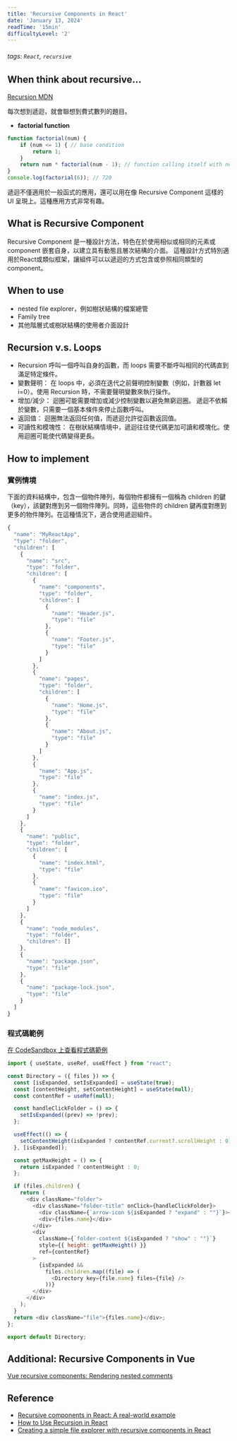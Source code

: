 ```yaml
---
title: 'Recursive Components in React'
date: 'January 13, 2024'
readTime: '15min'
difficultyLevel: '2'
---
```

###### tags: `React`, `recursive`

## When think about recursive...
[Recursion MDN](https://developer.mozilla.org/en-US/docs/Glossary/Recursion)

每次想到遞迴，就會聯想到費式數列的題目。
- **factorial function**
```javascript
function factorial(num) {
    if (num <= 1) { // base condition
        return 1;
    }
    return num * factorial(num - 1); // function calling itself with new input value.
}
console.log(factorial(6)); // 720 
```
遞迴不僅適用於一般函式的應用，還可以用在像 Recursive Component 這樣的 UI 呈現上。這種應用方式非常有趣。

## What is Recursive Component
Recursive Component 是一種設計方法，特色在於使用相似或相同的元素或 component 嵌套自身，以建立具有動態且層次結構的介面。
這種設計方式特別適用於React或類似框架，讓組件可以以遞迴的方式包含或參照相同類型的 component。

## When to use
- nested file explorer，例如樹狀結構的檔案總管
- Family tree
- 其他階層式或樹狀結構的使用者介面設計

## Recursion v.s. Loops
- Recursion 呼叫一個呼叫自身的函數，而 loops 需要不斷呼叫相同的代碼直到滿足特定條件。
- 變數聲明：
在 loops 中，必須在迭代之前聲明控制變數（例如，計數器 let i=0）。使用 Recursion 時，不需要聲明變數來執行操作。
- 增加/減少：
迴圈可能需要增加或減少控制變數以避免無窮迴圈。
遞迴不依賴於變數，只需要一個基本條件來停止函數呼叫。
- 返回值：
迴圈無法返回任何值，而遞迴允許從函數返回值。
- 可讀性和模塊性：
在樹狀結構情境中，遞迴往往使代碼更加可讀和模塊化。使用迴圈可能使代碼變得更長。

## How to implement

### 實例情境
下面的資料結構中，包含一個物件陣列，每個物件都擁有一個稱為 children 的鍵（key），該鍵對應到另一個物件陣列。同時，這些物件的 children 鍵再度對應到更多的物件陣列。在這種情況下，適合使用遞迴組件。
```javascript
{
  "name": "MyReactApp",
  "type": "folder",
  "children": [
    {
      "name": "src",
      "type": "folder",
      "children": [
        {
          "name": "components",
          "type": "folder",
          "children": [
            {
              "name": "Header.js",
              "type": "file"
            },
            {
              "name": "Footer.js",
              "type": "file"
            }
          ]
        },
        {
          "name": "pages",
          "type": "folder",
          "children": [
            {
              "name": "Home.js",
              "type": "file"
            },
            {
              "name": "About.js",
              "type": "file"
            }
          ]
        },
        {
          "name": "App.js",
          "type": "file"
        },
        {
          "name": "index.js",
          "type": "file"
        }
      ]
    },
    {
      "name": "public",
      "type": "folder",
      "children": [
        {
          "name": "index.html",
          "type": "file"
        },
        {
          "name": "favicon.ico",
          "type": "file"
        }
      ]
    },
    {
      "name": "node_modules",
      "type": "folder",
      "children": []
    },
    {
      "name": "package.json",
      "type": "file"
    },
    {
      "name": "package-lock.json",
      "type": "file"
    }
  ]
}

```
### 程式碼範例
[在 CodeSandbox 上查看程式碼範例](https://codesandbox.io/p/sandbox/recursive-folder-cvwy5n?file=%2Fsrc%2FApp.js)

```javascript
import { useState, useRef, useEffect } from "react";

const Directory = ({ files }) => {
  const [isExpanded, setIsExpanded] = useState(true);
  const [contentHeight, setContentHeight] = useState(null);
  const contentRef = useRef(null);

  const handleClickFolder = () => {
    setIsExpanded((prev) => !prev);
  };

  useEffect(() => {
    setContentHeight(isExpanded ? contentRef.current?.scrollHeight : 0);
  }, [isExpanded]);

  const getMaxHeight = () => {
    return isExpanded ? contentHeight : 0;
  };

  if (files.children) {
    return (
      <div className="folder">
        <div className="folder-title" onClick={handleClickFolder}>
          <div className={`arrow-icon ${isExpanded ? "expand" : ""}`}></div>
          <div>{files.name}</div>
        </div>
        <div
          className={`folder-content ${isExpanded ? "show" : ""}`}
          style={{ height: getMaxHeight() }}
          ref={contentRef}
        >
          {isExpanded &&
            files.children.map((file) => (
              <Directory key={file.name} files={file} />
            ))}
        </div>
      </div>
    );
  }
  return <div className="file">{files.name}</div>;
};

export default Directory;

```

## Additional: Recursive Components in Vue
[Vue recursive components: Rendering nested comments](https://blog.logrocket.com/rendering-nested-comments-recursive-components-vue/)

## Reference
- [Recursive components in React: A real-world example](https://dev.to/logrocket/recursive-components-in-react-a-real-world-example-328g?fbclid=IwAR3Kz6UrhR_bEJCZiHbatZVnHqIU9jNOe6mB4JnzFJtZEuC-TLIZxWz9BLE)
- [How to Use Recursion in React](https://www.freecodecamp.org/news/how-to-use-recursion-in-react/)
- [Creating a simple file explorer with recursive components in React](https://dev.to/siddharthvenkatesh/creating-a-simple-file-explorer-with-recursive-components-in-react-458h)